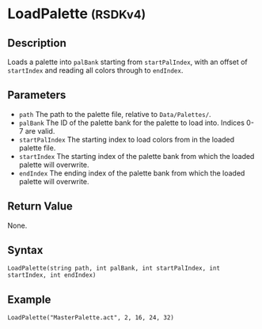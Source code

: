 # LoadPalette <small>(RSDKv4)</small>

## Description
Loads a palette into `palBank` starting from `startPalIndex`, with an offset of `startIndex` and reading all colors through to `endIndex`.

## Parameters
- `path`
The path to the palette file, relative to `Data/Palettes/`.
- `palBank`
The ID of the palette bank for the palette to load into. Indices 0-7 are valid.
- `startPalIndex`
The starting index to load colors from in the loaded palette file.
- `startIndex`
The starting index of the palette bank from which the loaded palette will overwrite.
- `endIndex`
The ending index of the palette bank from which the loaded palette will overwrite.

## Return Value
None.

## Syntax
```
LoadPalette(string path, int palBank, int startPalIndex, int startIndex, int endIndex)
```

## Example
```
LoadPalette("MasterPalette.act", 2, 16, 24, 32)
```